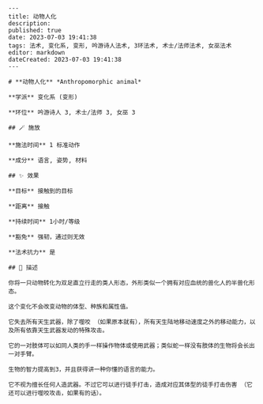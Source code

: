 
    ---
    title: 动物人化
    description: 
    published: true
    date: 2023-07-03 19:41:38
    tags: 法术, 变化系, 变形, 吟游诗人法术, 3环法术, 术士/法师法术, 女巫法术
    editor: markdown
    dateCreated: 2023-07-03 19:41:38
    ---

    # **动物人化** *Anthropomorphic animal*

    **学派** 变化系 (变形) 

    **环位** 吟游诗人 3, 术士/法师 3, 女巫 3

    ## 🪄 施放

    **施法时间** 1 标准动作

    **成分** 语言, 姿势, 材料

    ## ✨ 效果 

    **目标** 接触到的目标 

    **距离** 接触  

    **持续时间** 1小时/等级 

    **豁免** 强韧，通过则无效

    **法术抗力** 是

    ## 📖 描述

    你将一只动物转化为双足直立行走的类人形态，外形类似一个拥有对应血统的兽化人的半兽化形态。

    这个变化不会改变动物的体型、种族和属性值。

    它失去所有天生武器，除了噬咬 （如果原本就有），所有天生陆地移动速度之外的移动能力，以及所有依靠天生武器发动的特殊攻击。

    它的一对肢体可以如同人类的手一样操作物体或使用武器；类似蛇一样没有肢体的生物将会长出一对手臂。

    生物的智力提高到3，并且获得讲一种你懂的语言的能力。

    它不视为擅长任何人造武器。不过它可以进行徒手打击，造成对应其体型的徒手打击伤害 （它还可以进行噬咬攻击，如果有的话）。
    